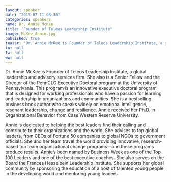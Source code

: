 ```yaml
---
layout: speaker
date: "2013-07-11 08:30"
categories: speakers
name: Dr. Annie McKee
title: "Founder of Teleos Leadership Institute"
image: McKee_Annie.jpg
published: true
teaser: "Dr. Annie McKee is Founder of Teleos Leadership Institute, a global leadership and advisory services firm. She also is a Senior Fellow and the Director of the PennCLO Executive Doctoral program at the University of Pennsylvania."
in: null
tw: null
ww: null
---
```

Dr. Annie McKee is Founder of Teleos Leadership Institute, a global leadership and advisory services firm.  She also is a Senior Fellow and the Director of the PennCLO Executive Doctoral program at the University of Pennsylvania.  This program is an innovative executive doctoral program that is designed for working professionals who have a passion for learning and leadership in organizations and communities.  She is a bestselling business book author who speaks widely on emotional intelligence, resonant leadership, change and resilience.  Annie received her Ph.D. in Organizational Behavior from Case Western Reserve University.  

Annie is dedicated to helping the best leaders find their calling and contribute to their organizations and the world.  She advises to top global leaders, from CEOs of Fortune 50 companies to global NGOs to government officials.  She and her team travel the world providing innovative, research-based top team organizational change programs—and these programs produce results.  Annie’s been named by Business Week as one of the Top 100 Leaders and one of the best executive coaches.  She also serves on the Board the Frances Hesselbein Leadership Institute. She supports her global community by sponsoring the education of a host of talented young people in the developing world and mentoring young leaders.